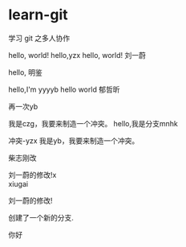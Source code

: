# learn-git
学习 git 之多人协作

hello, world!
hello,yzx
hello, world! 刘一蔚

hello, 明鉴

hello,I'm yyyyb
hello world 郁哲昕

再一次yb

我是czg，我要来制造一个冲突。
hello,我是分支mnhk



冲突-yzx
我是yb，我要来制造一个冲突。

柴志刚改


刘一蔚的修改!x    
xiugai

刘一蔚的修改!

创建了一个新的分支.

你好

